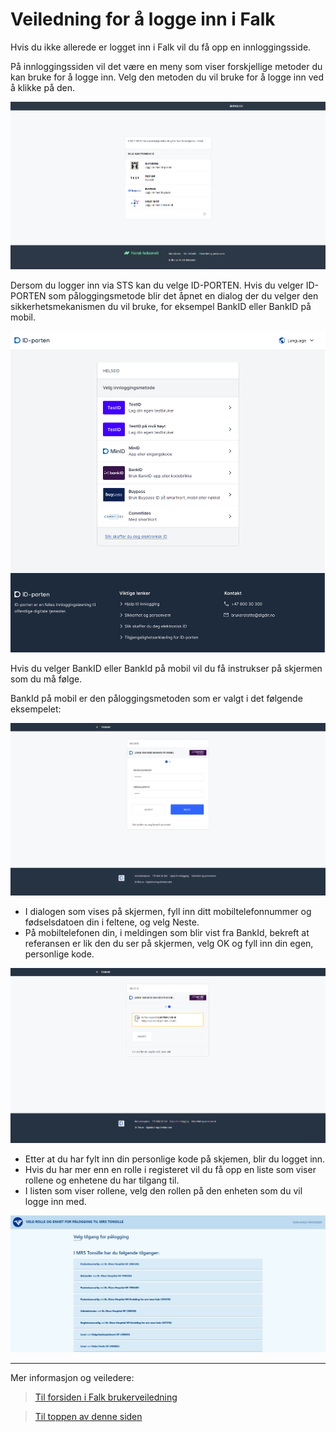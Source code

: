 
# <a name= 'Veiledning for å logge inn i Falk'></a> Veiledning for å logge inn i Falk

Hvis du ikke allerede er logget inn i Falk vil du få opp en innloggingsside.

På innloggingssiden vil det være en meny som viser forskjellige metoder du kan bruke for å logge inn. Velg den metoden du vil bruke for å logge inn ved å klikke på den. 

![Siden som viser pålogging via STS](img/LoggInnSts.PNG)

Dersom du logger inn via STS kan du velge ID-PORTEN. Hvis du velger ID-PORTEN som påloggingsmetode blir det åpnet en dialog der du velger den sikkerhetsmekanismen du vil bruke, for eksempel BankID eller BankID på mobil.

![Side med dialogen som viser metoder du kan velge for å logge inn.](img\LoggInnIdp.PNG)

Hvis du velger BankID eller BankId på mobil vil du få instrukser på skjermen som du må følge. 

BankId på mobil er den påloggingsmetoden som er valgt i det følgende eksempelet: 
   
![Dialogen som viser pålogging med BankId på mobil](img\LoggInnBankid.PNG)

- I dialogen som vises på skjermen, fyll inn ditt mobiltelefonnummer og fødselsdatoen din i feltene, og velg Neste.
- På mobiltelefonen din, i meldingen som blir vist fra BankId, bekreft at referansen er lik den du ser på skjermen, velg OK og fyll inn din egen, personlige kode.

![Dialogen hos BankId som viser referansen du må bekrefte.](img\LoggInnBankidRef.PNG)
- Etter at du har fylt inn din personlige kode på skjemen, blir du logget inn. 
- Hvis du har mer enn en rolle i registeret vil du få opp en liste som viser rollene og enhetene du har tilgang til. 
- I listen som viser rollene, velg den rollen på den enheten som du vil logge inn med.

![Siden som viser roller du har og som du kan velge å logge inn med.](img\LoggInnRolleValg.PNG)


---
Mer informasjon og veiledere:

>[ Til forsiden i Falk brukerveiledning](README.md)

>[ Til toppen av denne siden](#veiledning-for-å-logge-inn-i-falk)
